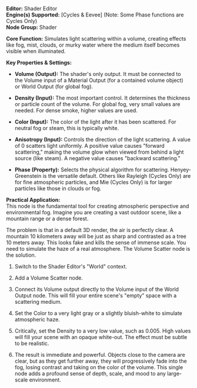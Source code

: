 **Editor:** Shader Editor  
**Engine(s) Supported:** [Cycles & Eevee] (Note: Some Phase functions are Cycles Only)  
**Node Group:** Shader

**Core Function:** Simulates light scattering within a volume, creating effects like fog, mist, clouds, or murky water where the medium itself becomes visible when illuminated.

**Key Properties & Settings:**

- **Volume (Output):** The shader's only output. It must be connected to the Volume input of a Material Output (for a contained volume object) or World Output (for global fog).
    
- **Density (Input):** The most important control. It determines the thickness or particle count of the volume. For global fog, very small values are needed. For dense smoke, higher values are used.
    
- **Color (Input):** The color of the light after it has been scattered. For neutral fog or steam, this is typically white.
    
- **Anisotropy (Input):** Controls the direction of the light scattering. A value of 0 scatters light uniformly. A positive value causes "forward scattering," making the volume glow when viewed from behind a light source (like steam). A negative value causes "backward scattering."
    
- **Phase (Property):** Selects the physical algorithm for scattering. Henyey-Greenstein is the versatile default. Others like Rayleigh (Cycles Only) are for fine atmospheric particles, and Mie (Cycles Only) is for larger particles like those in clouds or fog.
    

**Practical Application:**  
This node is the fundamental tool for creating atmospheric perspective and environmental fog. Imagine you are creating a vast outdoor scene, like a mountain range or a dense forest.

The problem is that in a default 3D render, the air is perfectly clear. A mountain 10 kilometers away will be just as sharp and contrasted as a tree 10 meters away. This looks fake and kills the sense of immense scale. You need to simulate the haze of a real atmosphere. The Volume Scatter node is the solution.

1. Switch to the Shader Editor's "World" context.
    
2. Add a Volume Scatter node.
    
3. Connect its Volume output directly to the Volume input of the World Output node. This will fill your entire scene's "empty" space with a scattering medium.
    
4. Set the Color to a very light gray or a slightly bluish-white to simulate atmospheric haze.
    
5. Critically, set the Density to a very low value, such as 0.005. High values will fill your scene with an opaque white-out. The effect must be subtle to be realistic.
    
6. The result is immediate and powerful. Objects close to the camera are clear, but as they get further away, they will progressively fade into the fog, losing contrast and taking on the color of the volume. This single node adds a profound sense of depth, scale, and mood to any large-scale environment.